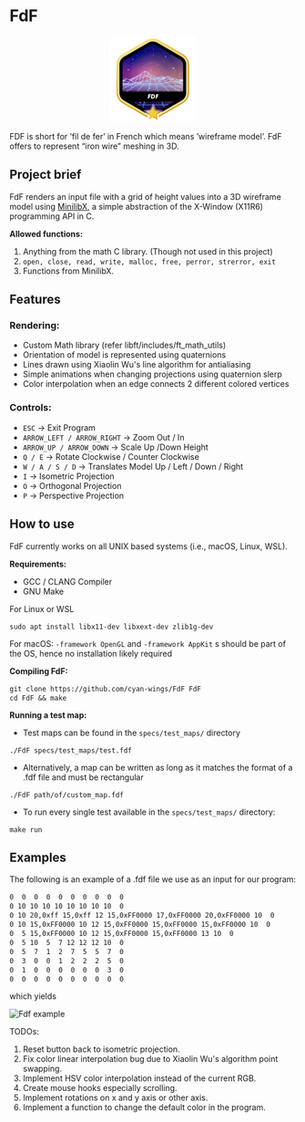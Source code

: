 # FdF

<p align="center">
  <img src="https://github.com/cyan-wings/FdF/blob/main/fdf.png" alt="FDF 42 project badge"/>
</p>

FDF is short for ’fil de fer’ in French which means ’wireframe model’. FdF offers to represent “iron wire” meshing in 3D.

## Project brief

FdF renders an input file with a grid of height values into a 3D wireframe model using [MinilibX](https://github.com/42Paris/minilibx-linux), a simple abstraction of the X-Window (X11R6) programming API in C.

<b>Allowed functions:</b>
1. Anything from the math C library. (Though not used in this project)
2. `open, close, read, write, malloc, free, perror, strerror, exit`
3. Functions from MinilibX.

## Features

### Rendering:
- Custom Math library (refer libft/includes/ft_math_utils)
- Orientation of model is represented using quaternions
- Lines drawn using Xiaolin Wu's line algorithm for antialiasing
- Simple animations when changing projections using quaternion slerp
- Color interpolation when an edge connects 2 different colored vertices

### Controls:
- `ESC` -> Exit Program
- `ARROW_LEFT / ARROW_RIGHT` -> Zoom Out / In
- `ARROW_UP / ARROW_DOWN` -> Scale Up /Down Height
- `Q / E` -> Rotate Clockwise / Counter Clockwise
- `W / A / S / D` -> Translates Model Up / Left / Down / Right
- `I` -> Isometric Projection
- `O` -> Orthogonal Projection
- `P` -> Perspective Projection

## How to use

FdF currently works on all UNIX based systems (i.e., macOS, Linux, WSL).

<b>Requirements:</b>
- GCC / CLANG Compiler
- GNU Make

For Linux or WSL
```
sudo apt install libx11-dev libxext-dev zlib1g-dev
```

For macOS:
`-framework OpenGL` and `-framework AppKit` s should be part of the OS, hence no installation likely required

<b>Compiling FdF:</b>
```
git clone https://github.com/cyan-wings/FdF FdF
cd FdF && make
```

<b>Running a test map:</b>
- Test maps can be found in the `specs/test_maps/` directory
```
./FdF specs/test_maps/test.fdf
```

- Alternatively, a map can be written as long as it matches the format of a .fdf file and must be rectangular
```
./FdF path/of/custom_map.fdf
```

- To run every single test available in the `specs/test_maps/` directory:
```
make run
```

## Examples

The following is an example of a .fdf file we use as an input for our program:
```
0  0  0  0  0  0  0  0  0  0
0 10 10 10 10 10 10 10 10  0
0 10 20,0xff 15,0xff 12 15,0xFF0000 17,0xFF0000 20,0xFF0000 10  0
0 10 15,0xFF0000 10 12 15,0xFF0000 15,0xFF0000 15,0xFF0000 10  0
0  5 15,0xFF0000 10 12 15,0xFF0000 15,0xFF0000 13 10  0
0  5 10  5  7 12 12 12 10  0
0  5  7  1  2  7  5  5  7  0
0  3  0  0  1  2  2  2  5  0
0  1  0  0  0  0  0  0  3  0
0  0  0  0  0  0  0  0  0  0
```

which yields

<img width="1236" alt="Fdf example" src="">


TODOs:
1. Reset button back to isometric projection.
2. Fix color linear interpolation bug due to Xiaolin Wu's algorithm point swapping.
3. Implement HSV color interpolation instead of the current RGB.
4. Create mouse hooks especially scrolling.
5. Implement rotations on x and y axis or other axis.
6. Implement a function to change the default color in the program.
